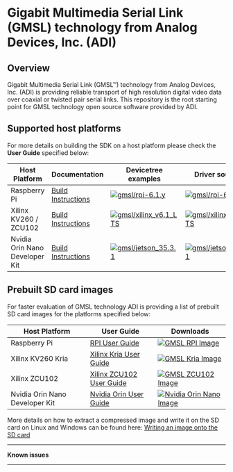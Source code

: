 # Gigabit Multimedia Serial Link (GMSL) technology from Analog Devices, Inc. (ADI)

## Overview
Gigabit Multimedia Serial Link (GMSL™) technology from Analog Devices, Inc. (ADI) is providing reliable transport of high resolution digital video data
over coaxial or twisted pair serial links. This repository is the root starting point for GMSL technology open source software provided by ADI.

## Supported host platforms

For more details on building the SDK on a host platform please check the **User Guide** specified below:

| Host Platform | Documentation | Devicetree examples | Driver sources |
| --------- | ----------- | ----------- | ----------- |
| Raspberry Pi | [Build Instructions](https://github.com/analogdevicesinc/linux/blob/gmsl/rpi-6.1.y/README-GMSL.md) | [![gmsl/rpi-6.1.y](https://img.shields.io/badge/release-RPI_overlay-green.svg)](https://github.com/analogdevicesinc/linux/blob/gmsl/rpi-6.1.y/arch/arm/boot/dts/overlays/gmsl-overlay.dts) | [![gmsl/rpi-6.1.y](https://img.shields.io/badge/release-GMSL_RPI_driver_sources-blue.svg)](https://github.com/analogdevicesinc/linux/tree/gmsl/rpi-6.1.y/drivers/media/i2c/maxim-serdes) |
| Xilinx KV260 / ZCU102 | [Build Instructions](https://github.com/analogdevicesinc/linux/blob/gmsl/xilinx_v6.1_LTS/README-GMSL.md) | [![gmsl/xilinx_v6.1_LTS](https://img.shields.io/badge/release-Xilinx_device_tree-green.svg)](https://github.com/analogdevicesinc/linux/blob/gmsl/xilinx_v6.1_LTS/arch/arm64/boot/dts/xilinx/gmsl.dts) | [![gmsl/xilinx_v6.1_LTS](https://img.shields.io/badge/release-GMSL_Xilinx_driver_sources-blue.svg)](https://github.com/analogdevicesinc/linux/tree/gmsl/xilinx_v6.1_LTS/drivers/media/i2c/maxim-serdes) |
| Nvidia Orin Nano Developer Kit | [Build Instructions](https://github.com/analogdevicesinc/linux/tree/gmsl/jetson_35.3.1/README-GMSL.md) | [![gmsl/jetson_35.3.1](https://img.shields.io/badge/release-GMSL_Nvidia_device_tree-green.svg)](https://github.com/analogdevicesinc/nvidia/tree/gmsl/jetson_35.3.1/kernel_kernel-5.10/arch/arm64/boot/dts/gmsl) | [![gmsl/jetson_35.3.1](https://img.shields.io/badge/release-GMSL_Nvidia_driver_sources-blue.svg)](https://github.com/analogdevicesinc/nvidia/tree/gmsl/jetson_35.3.1/kernel_kernel-5.10/drivers/media/i2c/maxim-serdes) |

## Prebuilt SD card images

For faster evaluation of GMSL technology ADI is providing a list of prebuilt SD card images for the platforms specified below:

| Host Platform | User Guide | Downloads |
| --------- | ----------- | ----------- |
| Raspberry Pi | [RPI User Guide]() | [![GMSL RPI Image](https://img.shields.io/badge/release-RPI_Image-blue.svg)]() |
| Xilinx KV260 Kria | [Xilinx Kria User Guide]() | [![GMSL Kria Image](https://img.shields.io/badge/release-Kria_Image-blue.svg)]() |
| Xilinx ZCU102 | [Xilinx ZCU102 User Guide](https://wiki.analog.com/playground/gmsl-zcu102-guide) | [![GMSL ZCU102 Image](https://img.shields.io/badge/release-ZCU102_Image-blue.svg)]() |
| Nvidia Orin Nano Developer Kit | [Nvidia Orin User Guide]() | [![Nvidia Orin Nano Image](https://img.shields.io/badge/release-Nvidia_Orin_Nano_Image-blue.svg)]() |

More details on how to extract a compressed image and write it on the SD card on Linux and Windows can be found here: [Writing an image onto the SD card](http://github.com/analogdevicesinc/aditof_sdk/blob/master/doc/sdcard_burn.md)

---
**Known issues**

---
